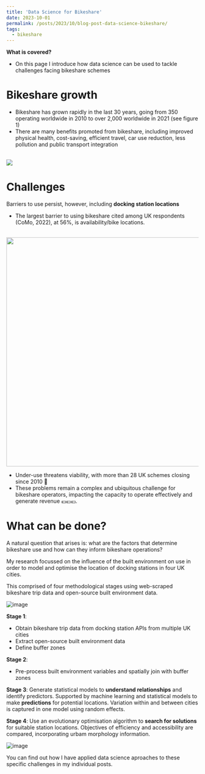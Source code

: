 ```yaml
---
title: 'Data Science for Bikeshare'
date: 2023-10-01
permalink: /posts/2023/10/blog-post-data-science-bikeshare/
tags:
  - bikeshare
---
```

**What is covered?**
- On this page I introduce how data science can be used to tackle challenges facing bikeshare schemes 

Bikeshare growth
===
- Bikeshare has grown rapidly in the last 30 years, going from 350 operating worldwide in 2010 to over 2,000 worldwide in 2021 (see figure 1)
- There are many benefits promoted from bikeshare, including improved physical health, cost-saving, efficient travel, car use reduction, less pollution and public transport integration

<br/><img src='https://p91g.github.io/patrick-moore.github.io/images/2023-06-30 11_46_32-Microsoft Word - Meddin map mid-2022 report_FINAL.docx (2).png'>


Challenges
===
Barriers to use persist, however, including  **docking station locations**
- The largest barrier to using bikeshare cited among UK respondents (CoMo, 2022), at 56%, is availability/bike locations. 

<br/><img src='https://p91g.github.io/patrick-moore.github.io/images/find_bss.png' width='600' height='auto'>

- Under-use threatens viability, with more than 28 UK schemes closing since 2010 🚫
- These problems remain a complex and ubiquitous challenge for bikeshare operators, impacting the capacity to operate effectively and generate revenue 💷💷💷. 

What can be done?
===
A natural question that arises is: what are the factors that determine bikeshare use and how can they inform bikeshare operations?

My research focussed on the influence of the built environment on use in order to model and optimise the location of docking stations in four UK cities. 

This comprised of four  methodological stages using web-scraped bikeshare trip data and open-source built environment data.

![image](https://github.com/p91g/patrick-moore.github.io/assets/93223269/0ebd4b83-a38c-4601-8e3f-2891071d0ff5)

**Stage 1**:
- Obtain bikeshare trip data from docking station APIs from multiple UK cities
- Extract open-source built environment data
- Define buffer zones

**Stage 2**:
- Pre-process built environment variables and spatially join with buffer zones

**Stage 3**:
Generate statistical models to **understand relationships** and identify predictors. Supported by machine learning and statistical models to make **predictions** for potential locations. Variation within and between cities is captured in one model using random effects. 

**Stage 4**:
Use an evolutionary optimisation algorithm to **search for solutions** for suitable station locations. Objectives of efficiency and accessibility are compared, incorporating urbam morphology information. 

![image](https://github.com/p91g/patrick-moore.github.io/assets/93223269/a1cc1183-8aee-4fda-ae0f-1a6ca3d5b3d9)


You can find out how I have applied data science aproaches to these specific challenges in my individual posts. 
